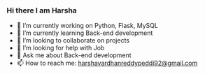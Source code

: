### Hi there I am Harsha



- 🔭 I’m currently working on Python, Flask, MySQL
- 🌱 I’m currently learning Back-end development
- 👯 I’m looking to collaborate on projects
- 🤔 I’m looking for help with Job
- 💬 Ask me about Back-end development
- 📫 How to reach me: harshavardhanreddypeddi92@gmail.com

